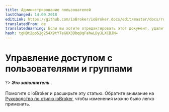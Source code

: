```yaml
---
title: Администрирование пользователей
lastChanged: 14.09.2018
editLink: https://github.com/ioBroker/ioBroker.docs/edit/master/docs/ru/config/userrights.md
translatedFrom: de
translatedWarning: Если вы хотите отредактировать этот документ, удалите поле «translationFrom», в противном случае этот документ будет снова автоматически переведен
hash: tgHBt2pp52g254X9tYTeGUX3Dbq0qFahwLDyJLXCBJM=
---
```

# Управление доступом с пользователями и группами
?> ***Это заполнитель*** .<br><br> Помогите с ioBroker и расширьте эту статью. Обратите внимание на [Руководство по стилю ioBroker](https://www.iobroker.net/#de/documentation/community/styleguidedoc.md), чтобы изменения можно было легко применить.